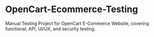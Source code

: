 # OpenCart-Ecommerce-Testing
Manual Testing Project for OpenCart E-Commerce Website, covering functional, API, UI/UX, and security testing.
